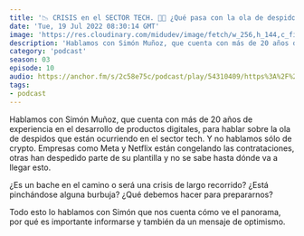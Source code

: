 ```yaml
---
title: '📉 CRISIS en el SECTOR TECH. 👨‍💻 ¿Qué pasa con la ola de despidos? Con Simón Muñoz - 03x10'
date: 'Tue, 19 Jul 2022 08:30:14 GMT'
image: 'https://res.cloudinary.com/midudev/image/fetch/w_256,h_144,c_fill,f_auto/https://d3t3ozftmdmh3i.cloudfront.net/production/podcast_uploaded_episode400/7340239/7340239-1656780703507-1f40b4a9d1b74.jpg'
description: 'Hablamos con Simón Muñoz, que cuenta con más de 20 años de experiencia en el desarrollo de productos digitales, para hablar sobre la ola de despidos que están ocurriendo en el sect'
category: 'podcast'
season: 03
episode: 10
audio: https://anchor.fm/s/2c58e75c/podcast/play/54310409/https%3A%2F%2Fd3ctxlq1ktw2nl.cloudfront.net%2Fstaging%2F2022-6-2%2Fe121fed2-6ab4-a405-efe0-16ecfa65247d.mp3
tags:
- podcast
---
```


<p>Hablamos con Simón Muñoz, que cuenta con más de 20 años de experiencia en el desarrollo de productos digitales, para hablar sobre la ola de despidos que están ocurriendo en el sector tech. Y no hablamos sólo de crypto. Empresas como Meta y Netflix están congelando las contrataciones, otras han despedido parte de su plantilla y no se sabe hasta dónde va a llegar esto.</p>
<p>¿Es un bache en el camino o será una crisis de largo recorrido? ¿Está pinchándose alguna burbuja? ¿Qué debemos hacer para prepararnos?</p>
<p>Todo esto lo hablamos con Simón que nos cuenta cómo ve el panorama, por qué es importante informarse y también da un mensaje de optimismo.</p>


